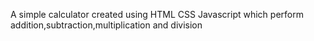 A simple calculator created using HTML CSS Javascript which perform addition,subtraction,multiplication and division
